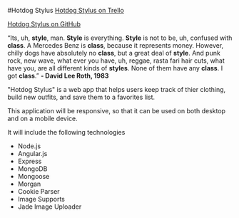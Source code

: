 #Hotdog Stylus
[Hotdog Stylus on Trello](https://trello.com/b/LJv4WXRR/hotdog-stylus)

[Hotdog Stylus on GitHub](https://github.com/leurcutis/hotdog-stylus)

“Its, uh, **style**, man.  **Style** is everything. **Style** is not to be, uh, confused with **class**. A Mercedes Benz is **class**, because it represents money. However, chilly dogs have absolutely no **class**, but a great deal of **style**. And punk rock, new wave, what ever you have, uh, reggae, rasta fari hair cuts, what have you, are all different kinds of **styles**. None of them have any **class**. I got **class**.”
**- David Lee Roth, 1983**


"Hotdog Stylus" is a web app that helps users keep track of thier clothing, build new outfits, and save them to a favorites list.

This application will be responsive, so that it can be used on both desktop and on a mobile device.

It will include the following technologies

 - Node.js
 - Angular.js
 - Express
 - MongoDB
 - Mongoose
 - Morgan
 - Cookie Parser
 - Image Supports
 - Jade Image Uploader